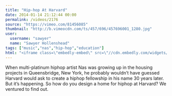 ```yaml
---
title: "Hip-hop At Harvard"
date: 2014-01-14 21:12:44 00:00
permalink: /videos/2176
source: "https://vimeo.com/81456085"
thumbnail: "http://b.vimeocdn.com/ts/457/696/457696001_1280.jpg"
user:
  username: "sawyer"
  name: "Sawyer Hollenshead"
tags: ["music","nas","hip-hop","education"]
html: "<iframe class=\"embedly-embed\" src=\"//cdn.embedly.com/widgets/media.html?src=http%3A%2F%2Fplayer.vimeo.com%2Fvideo%2F81456085&url=http%3A%2F%2Fvimeo.com%2F81456085&image=http%3A%2F%2Fb.vimeocdn.com%2Fts%2F457%2F696%2F457696001_1280.jpg&key=950020ba825211e1a0764040d3dc5c07&type=text%2Fhtml&schema=vimeo\" width=\"1280\" height=\"720\" scrolling=\"no\" frameborder=\"0\" allowfullscreen></iframe>"
---
```


When multi-platinum hiphop artist Nas was growing up in the housing projects in Queensbridge, New York, he probably wouldn’t have guessed Harvard would ask to create a hiphop fellowship in his name 30 years later. But it’s happening. So how do you design a home for hiphop at Harvard? We ventured to find out.